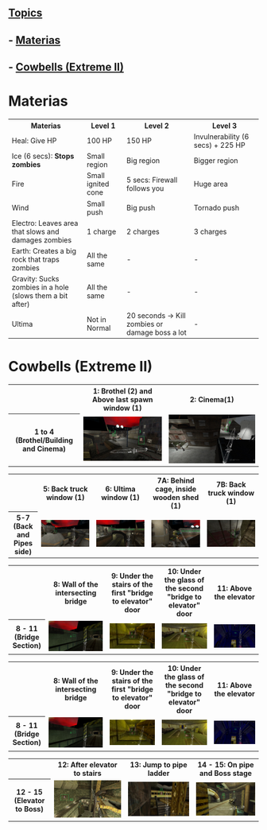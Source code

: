 ## <u>Topics</u>
## - [Materias](#Materias)
## - [Cowbells (Extreme II)](#Cowbells-\(Extreme-II\))

# Materias
<table>
    <th>Materias</th>
    <th>Level 1</th>
    <th>Level 2</th>
    <th>Level 3</th>
    <tr>
        <td>Heal: Give HP</td>
        <td>100 HP</td>
        <td>150 HP</td>
        <td>Invulnerability (6 secs) + 225 HP</td>
    </tr>
    <tr>
        <td>Ice (6 secs): <b>Stops zombies</b></td>
        <td>Small region</td>
        <td>Big region</td>
        <td>Bigger region</td>
    </tr>
    <tr>
        <td>Fire</td>
        <td>Small ignited cone</td>
        <td>5 secs: Firewall follows you</td>
        <td>Huge area</td>
    </tr>
    <tr>
        <td>Wind</td>
        <td>Small push</td>
        <td>Big push</td>
        <td>Tornado push</td>
    </tr>
    <tr>
        <td>Electro: Leaves area that slows and damages zombies</td>
        <td>1 charge</td>
        <td>2 charges</td>
        <td>3 charges</td>
    </tr>
    <tr>
        <td>Earth: Creates a big rock that traps zombies</td>
        <td>All the same</td>
        <td>-</td>
        <td>-</td>
    </tr>
    <tr>
        <td>Gravity: Sucks zombies in a hole (slows them a bit after)</td>
        <td>All the same</td>
        <td>-</td>
        <td>-</td>
    </tr>
    <tr>
        <td>Ultima</td>
        <td>Not in Normal</td>
        <td>20 seconds -> Kill zombies or damage boss a lot</td>
        <td>-</td>
    </tr>
</table>

# Cowbells (Extreme II)
<table>
    <th></th>
    <th>1: Brothel (2) and Above last spawn window (1)</th>
    <th>2: Cinema(1)</th>
    <tr>
        <th> 1 to 4 (Brothel/Building and Cinema) </th>
        <td>
            <img src="1.jpg"></img>
        </td>
        <td>
            <img src="4.jpg"></img>
        </td>
    </tr>
</table>
<table>
    <th></th>
    <th>5: Back truck window (1)</th>
    <th>6: Ultima window (1)</th>
    <th>7A: Behind cage, inside wooden shed (1)</th>
    <th>7B: Back truck window (1)</th>
    <tr>
        <th>5-7 (Back and Pipes side)</th>
        <td>
            <img src="5.jpg"></img>
        </td>
        <td>
            <img src="6.jpg"></img>
        </td>
        <td>
            <img src="7a.jpg"></img>
        </td>
        <td>
            <img src="7b.jpg"></img>
        </td>
    </tr>
</table>
<table>
    <th></th>
    <th>8: Wall of the intersecting bridge</th>
    <th>9: Under the stairs of the first "bridge to elevator" door</th>
    <th>10: Under the glass of the second "bridge to elevator" door</th>
    <th>11: Above the elevator</th>
    <tr>
        <th>8 - 11 (Bridge Section)</th>
        <td>
            <img src="8.jpg"></img>
        </td>
        <td>
            <img src="9.jpg"></img>
        </td>
        <td>
            <img src="10.jpg"></img>
        </td>
        <td>
            <img src="11.jpg"></img>
        </td>
    </tr>
</table>
<table>
    <th></th>
    <th>8: Wall of the intersecting bridge</th>
    <th>9: Under the stairs of the first "bridge to elevator" door</th>
    <th>10: Under the glass of the second "bridge to elevator" door</th>
    <th>11: Above the elevator</th>
    <tr>
        <th>8 - 11 (Bridge Section)</th>
        <td>
            <img src="8.jpg"></img>
        </td>
        <td>
            <img src="9.jpg"></img>
        </td>
        <td>
            <img src="10.jpg"></img>
        </td>
        <td>
            <img src="11.jpg"></img>
        </td>
    </tr>
</table>
<table>
    <th></th>
    <th>12: After elevator to stairs</th>
    <th>13: Jump to pipe ladder</th>
    <th>14 - 15: On pipe and Boss stage</th>
    <tr>
        <th>12 - 15 (Elevator to Boss)</th>
        <td>
            <img src="12.jpg"></img>
        </td>
        <td>
            <img src="13.jpg"></img>
        </td>
        <td>
            <img src="14.jpg"></img>
        </td>
    </tr>
</table>
